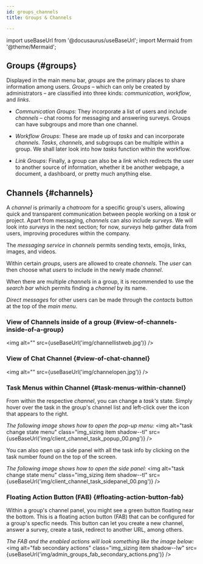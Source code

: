 ```yaml
---
id: groups_channels
title: Groups & Channels

---
```

import useBaseUrl from '@docusaurus/useBaseUrl'; 
import Mermaid from '@theme/Mermaid';

## Groups {#groups}
Displayed in the main menu bar, _groups_ are the primary places to share information among users. _Groups_ – which can only be created by administrators – are classified into three kinds: _communication_, _workflow_, and _links_. 

- _Communication Groups_: They incorporate a list of users and include _channels_ – chat rooms for messaging and answering surveys. Groups can have subgroups and more than one channel.

- _Workflow Groups_: These are made up of _tasks_ and can incorporate _channels_. _Tasks_, _channels_, and subgroups can be multiple within a group. We shall later look into how _tasks_ function within the workflow.

- _Link Groups_: Finally, a group can also be a _link_ which redirects the user to another source of information, whether it be another webpage, a document, a dashboard, or pretty much anything else.



## Channels {#channels}

A _channel_ is primarily a *chatroom* for a specific group's users, allowing quick and transparent communication between people working on a _task_ or project. Apart from messaging, _channels_ can also include _surveys_. We will look into _surveys_ in the next section; for now, _surveys_ help gather data from users, improving procedures within the company.

The *messaging service* in _channels_ permits sending texts, emojis, links, images, and videos.
<!-- TODO ##### image with text input and paper clip -->

Within certain _groups_, users are allowed to create _channels_. The _user_ can then choose what _users_ to include in the newly made _channel_. 
<!-- TODO ##### image of the top of channels list with "plus sign" shown here -->

When there are multiple _channels_ in a group, it is recommended to use the *search bar* which permits finding a _channel_ by its name.
<!-- TODO ##### image of the top of the channels list with a magnifying glass -->

*Direct messages* for other users can be made through the _contacts_ button at the top of the _main menu_.
<!-- TODO ##### image of contact button on top of the main menu bar -->


### View of Channels inside of a group {#view-of-channels-inside-of-a-group}
<img alt="" src={useBaseUrl('img/channellistweb.jpg')} />

### View of Chat Channel {#view-of-chat-channel}
<img alt="" src={useBaseUrl('img/channelopen.jpg')} />

### Task Menus within Channel {#task-menus-within-channel}
From within the respective _channel_, you can change a _task's_ state. Simply hover over the task in the group's channel list and left-click over the icon that appears to the right.

_The following image shows how to open the pop-up menu:_
<img alt="task change state menu" class="img_sizing item shadow--tl" src={useBaseUrl('img/client_channel_task_popup_00.png')} />
<br/>

You can also open up a side panel with all the task info by clicking on the task number found on the top of the screen.

_The following image shows how to open the side panel:_
<img alt="task change state menu" class="img_sizing item shadow--tl" src={useBaseUrl('img/client_channel_task_sidepanel_00.png')} />
<br/>

### Floating Action Button (FAB) {#floating-action-button-fab}
Within a group's channel panel, you might see a green button floating near the bottom. This is a floating action button (FAB) that can be configured for a group's specfic needs. This button can let you create a new channel, answer a survey, create a task, redirect to another URL, among others.

_The FAB and the enabled actions will look something like the image below:_
<img alt="fab secondary actions" class="img_sizing item shadow--lw" src={useBaseUrl('img/admin_groups_fab_secondary_actions.png')} />
<br/>